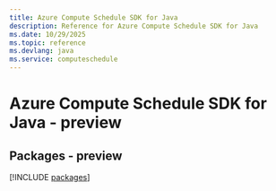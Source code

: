 ```yaml
---
title: Azure Compute Schedule SDK for Java
description: Reference for Azure Compute Schedule SDK for Java
ms.date: 10/29/2025
ms.topic: reference
ms.devlang: java
ms.service: computeschedule
---
```

# Azure Compute Schedule SDK for Java - preview
## Packages - preview
[!INCLUDE [packages](compute-schedule-index.md)]